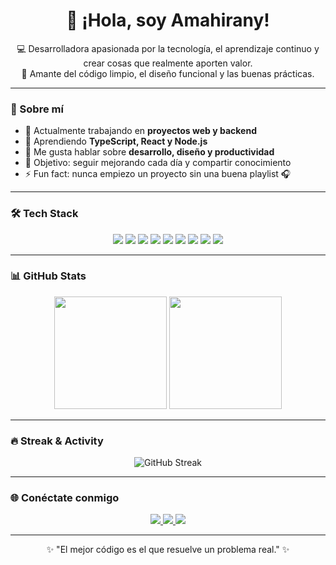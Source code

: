 <!-- Encabezado con presentación -->
<h1 align="center">👋 ¡Hola, soy Amahirany!</h1>

<p align="center">
  💻 Desarrolladora apasionada por la tecnología, el aprendizaje continuo y crear cosas que realmente aporten valor.  
  <br>
  🚀 Amante del código limpio, el diseño funcional y las buenas prácticas.
</p>

---

### 🧠 Sobre mí
- 🔭 Actualmente trabajando en **proyectos web y backend**
- 🌱 Aprendiendo **TypeScript, React y Node.js**
- 💬 Me gusta hablar sobre **desarrollo, diseño y productividad**
- 🎯 Objetivo: seguir mejorando cada día y compartir conocimiento
- ⚡ Fun fact: nunca empiezo un proyecto sin una buena playlist 🎧

---

### 🛠️ Tech Stack

<p align="center">
  <!-- Lenguajes -->
  <img src="https://img.shields.io/badge/JavaScript-F7DF1E?logo=javascript&logoColor=black" />
  <img src="https://img.shields.io/badge/TypeScript-3178C6?logo=typescript&logoColor=white" />
  <img src="https://img.shields.io/badge/Python-3776AB?logo=python&logoColor=white" />
  <img src="https://img.shields.io/badge/Node.js-339933?logo=node.js&logoColor=white" />
  <img src="https://img.shields.io/badge/React-61DAFB?logo=react&logoColor=black" />
  <img src="https://img.shields.io/badge/Next.js-000000?logo=next.js&logoColor=white" />
  <img src="https://img.shields.io/badge/HTML5-E34F26?logo=html5&logoColor=white" />
  <img src="https://img.shields.io/badge/CSS3-1572B6?logo=css3&logoColor=white" />
  <img src="https://img.shields.io/badge/TailwindCSS-06B6D4?logo=tailwindcss&logoColor=white" />
</p>

---

### 📊 GitHub Stats

<p align="center">
  <img height="180em" src="https://github-readme-stats.vercel.app/api?username=amahiranyy&show_icons=true&theme=radical&count_private=true" />
  <img height="180em" src="https://github-readme-stats.vercel.app/api/top-langs/?username=amahiranyy&layout=compact&theme=radical" />
</p>

---

### 🔥 Streak & Activity

<p align="center">
  <img src="https://streak-stats.demolab.com?user=amahiranyy&theme=radical&border_radius=5" alt="GitHub Streak" />
</p>

---

### 🌐 Conéctate conmigo
<p align="center">
  <a href="https://linkedin.com/in/amahiranyy" target="_blank">
    <img src="https://img.shields.io/badge/LinkedIn-0A66C2?logo=linkedin&logoColor=white" />
  </a>
  <a href="https://github.com/amahiranyy" target="_blank">
    <img src="https://img.shields.io/badge/GitHub-181717?logo=github&logoColor=white" />
  </a>
  <a href="mailto:amahiranyy@gmail.com">
    <img src="https://img.shields.io/badge/Email-D14836?logo=gmail&logoColor=white" />
  </a>
</p>

---

<p align="center">✨ "El mejor código es el que resuelve un problema real." ✨</p>
